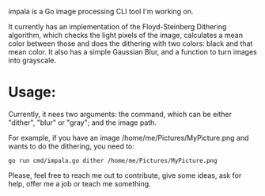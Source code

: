 impala is a Go image processing CLI tool I'm working on.

It currently has an implementation of the Floyd-Steinberg Dithering algorithm, which checks the light pixels of the image, calculates a mean color between those and does the dithering with two colors: black and that mean color. It also has a simple Gaussian Blur, and a function to turn images into grayscale. 

# Usage: 

Currently, it nees two arguments: the command, which can be either "dither", "blur" or "gray"; and the image path. 

For example, if you have an image /home/me/Pictures/MyPicture.png and wants to do the dithering, you need to: 

```go run cmd/impala.go dither /home/me/Pictures/MyPicture.png```



Please, feel free to reach me out to contribute, give some ideas, ask for help, offer me a job or teach me something. 